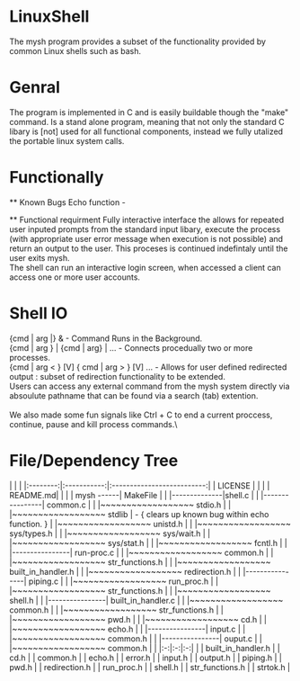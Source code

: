 # LinuxShell
The mysh program provides a subset of the functionality provided by common Linux shells such as bash.

# Genral
  The program is implemented in C and is easily buildable though the "make" command. Is a stand alone program, meaning that not only the standard C libary is [not] used for all functional components, instead we fully utalized the portable linux system calls. 

# Functionally
** Known Bugs
  Echo function - 
  
** Functional requirment
  Fully interactive interface the allows for repeated user inputed prompts from the standard input libary, execute the process (with appropriate user error message when execution is not possible) and return an output to the user. This proceses is continued indefintaly until the user exits mysh.\
  The shell can run an interactive login screen, when accessed a client can access one or more user accounts. 
  
# Shell IO
  {cmd | arg |} &  - Command Runs in the Background. \
  {cmd | arg } | {cmd | arg} | ... - Connects procedually two or more processes. \
  {cmd | arg < } [V] { cmd | arg > } [V] ... - Allows for user defined redirected output : subset of redirection functionality to be extended. \
  Users can access any external command from the mysh system directly via absoulute pathname that can be found via a search (tab) extention. \
  \
  We also made some fun signals like Ctrl + C to end a current proccess, continue, pause and kill process commands.\

# File/Dependency Tree
| | |
|:--------:|:-----------:|:--------------------------:|
| LICENSE | | |
| README.md| | |
| mysh ------| MakeFile | |
|--------------|shell.c | |
|----------------| common.c | |
|~~~~~~~~~~~~~~~~~~ stdio.h | | 
|~~~~~~~~~~~~~~~~~~ stdlib  | - { clears up known bug within echo function. } |
|~~~~~~~~~~~~~~~~~~ unistd.h | |
|~~~~~~~~~~~~~~~~~~ sys/types.h | |
|~~~~~~~~~~~~~~~~~~ sys/wait.h | |
|~~~~~~~~~~~~~~~~~~ sys/stat.h | |
|~~~~~~~~~~~~~~~~~~ fcntl.h | |
|----------------| run-proc.c | |
|~~~~~~~~~~~~~~~~~~ common.h | |
|~~~~~~~~~~~~~~~~~~ str_functions.h | |
|~~~~~~~~~~~~~~~~~~ built_in_handler.h | |
|~~~~~~~~~~~~~~~~~~ redirection.h | |
|----------------| piping.c | |
|~~~~~~~~~~~~~~~~~~ run_proc.h | |
|~~~~~~~~~~~~~~~~~~ str_functions.h | |
|~~~~~~~~~~~~~~~~~~ shell.h | |
|----------------| built_in_handler.c | |
|~~~~~~~~~~~~~~~~~~ common.h | |
|~~~~~~~~~~~~~~~~~~ str_functions.h | |
|~~~~~~~~~~~~~~~~~~ pwd.h | |
|~~~~~~~~~~~~~~~~~~ cd.h | |
|~~~~~~~~~~~~~~~~~~ echo.h | |
|----------------| input.c | |
|~~~~~~~~~~~~~~~~~~ common.h | |
|----------------| ouput.c | |
|~~~~~~~~~~~~~~~~~~ common.h | |
|:-:|:-:|:-:|
|             | built_in_handler.h
|             | cd.h
|             | common.h
|             | echo.h
|             | error.h
|             | input.h
|             | output.h
|             | piping.h
|             | pwd.h
|             | redirection.h
|             | run_proc.h
|             | shell.h
|             | str_functions.h
|             | strtok.h
|

